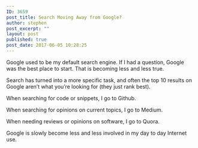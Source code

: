 ```yaml
---
ID: 3659
post_title: Search Moving Away from Google?
author: stephen
post_excerpt: ""
layout: post
published: true
post_date: 2017-06-05 10:28:25
---
```

<p id="4b35" class="graf graf--p graf-after--h3">Google used to be my default search engine. If I had a question, Google was the best place to start. That is becoming less and less true.</p>
<p id="91c2" class="graf graf--p graf-after--p">Search has turned into a more specific task, and often the top 10 results on Google aren’t what you’re looking for (they just rank best).</p>
<p id="3f83" class="graf graf--p graf-after--p">When searching for code or snippets, I go to Github.</p>
<p id="bebf" class="graf graf--p graf-after--p">When searching for opinions on current topics, I go to Medium.</p>
<p id="ac30" class="graf graf--p graf-after--p">When needing reviews or opinions on software, I go to Quora.</p>
<p id="db13" class="graf graf--p graf-after--p graf--trailing">Google is slowly become less and less involved in my day to day Internet use.</p>